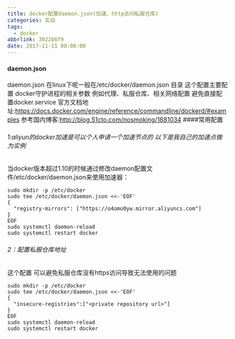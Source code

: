 ```yaml
---
title: docker配置daemon.json(加速、http访问私服仓库)
categories: 实战
tags:
  - docker
abbrlink: 3022b6f9
date: 2017-11-11 00:00:00
---
```

#### daemon.json
daemon.json 在linux下呢一般在/etc/docker/daemon.json 目录 
这个配置主要配置 docker守护进程的相关参数 例如代理、私服仓库、相关网络配置
避免直接配置docker.service 
官方文档地址:https://docs.docker.com/engine/reference/commandline/dockerd/#examples 
参考国内博客:http://blog.51cto.com/nosmoking/1881034
####常用配置 
###### 1:aliyun的docker加速是可以个人申请一个加速节点的 以下是我自己的加速点做为实例
当docker版本超过1.10的时候通过修改daemon配置文件/etc/docker/daemon.json来使用加速器：
```
sudo mkdir -p /etc/docker
sudo tee /etc/docker/daemon.json <<-'EOF'
{
  "registry-mirrors": ["https://o4omo0yw.mirror.aliyuncs.com"]
}
EOF
sudo systemctl daemon-reload
sudo systemctl restart docker
```
###### 2：配置私服仓库地址
这个配置 可以避免私服仓库没有https访问导致无法使用的问题 
```
sudo mkdir -p /etc/docker
sudo tee /etc/docker/daemon.json <<-'EOF'
{
  "insecure-registries":["<private repository url>"]
}
EOF
sudo systemctl daemon-reload
sudo systemctl restart docker
```

